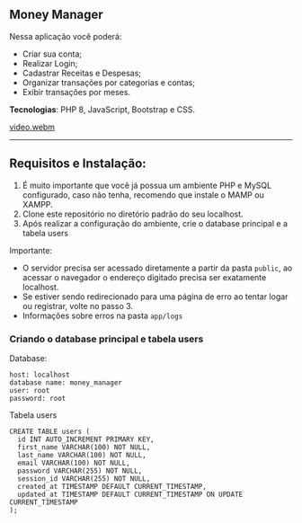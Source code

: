 ## Money Manager

Nessa aplicação você poderá:

 - Criar sua conta;
 - Realizar Login;
 - Cadastrar Receitas e Despesas;
 - Organizar transações por categorias e contas;
 - Exibir transações por meses.

 **Tecnologias**: PHP 8, JavaScript, Bootstrap e CSS. 

 [video.webm](https://github.com/rauldiamantino/money_manager/assets/100098231/9a23332a-e126-4263-9840-01320826b090)

 ---

## Requisitos e Instalação:

1. É muito importante que você já possua um ambiente PHP e MySQL configurado, caso não tenha, recomendo que instale o MAMP ou XAMPP.
2. Clone este repositório no diretório padrão do seu localhost.
3. Após realizar a configuração do ambiente, crie o database principal e a tabela users

Importante: 
- O servidor precisa ser acessado diretamente a partir da pasta `public`, ao acessar o navegador o endereço digitado precisa ser exatamente localhost.
- Se estiver sendo redirecionado para uma página de erro ao tentar logar ou registrar, volte no passo 3.
- Informações sobre erros na pasta `app/logs`

### Criando o database principal e tabela users

Database:
 ```
 host: localhost
 database name: money_manager
 user: root
 password: root
 ```

Tabela users
 ```
 CREATE TABLE users (
   id INT AUTO_INCREMENT PRIMARY KEY,
   first_name VARCHAR(100) NOT NULL,
   last_name VARCHAR(100) NOT NULL,
   email VARCHAR(100) NOT NULL,
   password VARCHAR(255) NOT NULL,
   session_id VARCHAR(255) NOT NULL,
   created_at TIMESTAMP DEFAULT CURRENT_TIMESTAMP,
   updated_at TIMESTAMP DEFAULT CURRENT_TIMESTAMP ON UPDATE CURRENT_TIMESTAMP
 );
```
